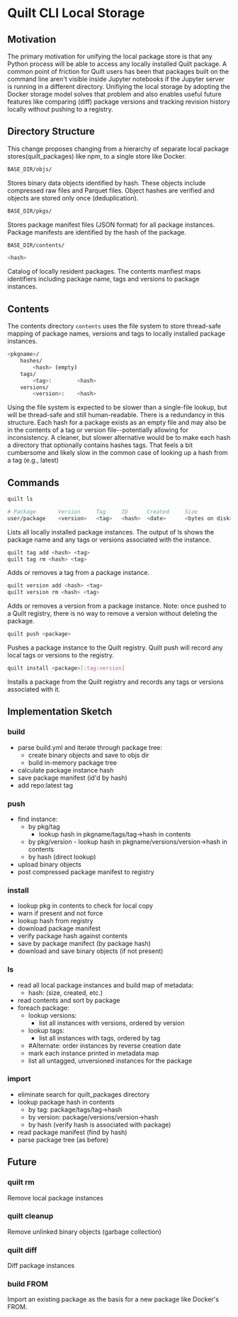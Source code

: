 # Quilt CLI Local Storage

## Motivation
The primary motivation for unifying the local package store is that any Python process will be able to access any locally installed Quilt package. A common point of friction for Quilt users has been that packages built on the command line aren't visible inside Jupyter notebooks if the Jupyter server is running in a different directory. Unifiying the local storage by adopting the Docker storage model solves that problem and also enables useful future features like comparing (diff) package versions and tracking revision history locally without pushing to a registry.

## Directory Structure
This change proposes changing from a hierarchy of separate local package stores(quilt_packages) like npm, to a single store like Docker.

```bash
BASE_DIR/objs/
```
Stores binary data objects identified by hash. These objects include compressed raw files and Parquet files. Object hashes are verified and objects are stored only once (deduplication).

```bash
BASE_DIR/pkgs/
```

Stores package manifest files (JSON format) for all package instances. Package manifests are identified by the hash of the package.

```bash
BASE_DIR/contents/

<hash>
```

Catalog of locally resident packages. The contents manfiest maps identifiers including package name, tags and versions to package instances.

## Contents
The contents directory ```contents``` uses the file system to store thread-safe mapping of package names, versions and tags to locally installed package instances.

```bash
<pkgname>/
    hashes/
        <hash> (empty)
    tags/
        <tag>:        <hash>
    versions/
        <version>:    <hash>
```
Using the file system is expected to be slower than a single-file lookup, but will be thread-safe and still human-readable. There is a redundancy in this structure. Each hash for a package exists as an empty file and may also be in the contents of a tag or version file--potentially allowing for inconsistency. A cleaner, but slower alternative would be to make each hash a directory that optionally contains hashes tags. That feels a bit cumbersome and likely slow in the common case of looking up a hash from a tag (e.g., latest)

## Commands

```bash
quilt ls

# Package       Version     Tag     ID      Created     Size
user/package    <version>   <tag>   <hash>  <date>      <bytes on disk>
```

Lists all locally installed package instances. The output of ls shows the package name and any tags or versions associated with the instance.

```bash
quilt tag add <hash> <tag>
quilt tag rm <hash> <tag>
```

Adds or removes a tag from a package instance.

```bash
quilt version add <hash> <tag>
quilt version rm <hash> <tag>
```

Adds or removes a version from a package instance. Note: once pushed to a Quilt registry, there is no way to remove a version without deleting the package.

```bash
quilt push <package>
```

Pushes a package instance to the Quilt registry. Quilt push will record any local tags or versions to the registry.

```bash
quilt install <package>[:tag:version]
```

Installs a package from the Quilt registry and records any tags or versions associated with it.

## Implementation Sketch

### build
- parse build.yml and iterate through package tree:
    - create binary objects and save to objs dir
    - build in-memory package tree
- calculate package instance hash
- save package manifest (id'd by hash)
- add repo:latest tag

### push
- find instance:
    - by pkg/tag
        - lookup hash in pkgname/tags/tag->hash in contents
    - by pkg/version
            - lookup hash in pkgname/versions/version->hash in contents
    - by hash (direct lookup)
- upload binary objects
- post compressed package manifest to registry

### install
- lookup pkg in contents to check for local copy
- warn if present and not force
- lookup hash from registry
- download package manifest
- verify package hash against contents
- save by package manifect (by package hash)
- download and save binary objects (if not present)

### ls
- read all local package instances and build map of metadata:
    - hash: (size, created, etc.)
- read contents and sort by package
- foreach package:
    - lookup versions:
        - list all instances with versions, ordered by version
    - lookup tags:
        - list all instances with tags, ordered by tag
    - #Alternate: order instances by reverse creation date
    - mark each instance printed in metadata map
    - list all untagged, unversioned instances for the package

### import
- eliminate search for quilt_packages directory
- lookup package hash in contents
    - by tag: package/tags/tag->hash
    - by version: package/versions/version->hash
    - by hash (verify hash is associated with package)
- read package manifest (find by hash)
- parse package tree (as before)

## Future

### quilt rm
Remove local package instances

### quilt cleanup
Remove unlinked binary objects (garbage collection)

### quilt diff <pgk1> <pkg2>
Diff package instances

### build FROM
Import an existing package as the basis for a new package like Docker's FROM.